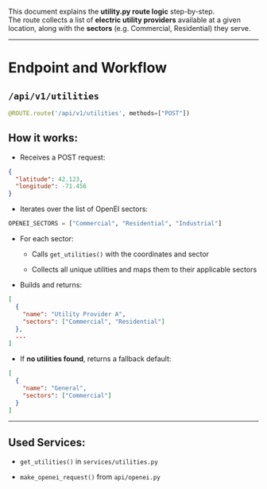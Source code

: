 This document explains the **utility.py route logic** step-by-step.  
The route collects a list of **electric utility providers** available at a given location, along with the **sectors** (e.g. Commercial, Residential) they serve.

---

# Endpoint and Workflow

## `/api/v1/utilities`

```python
@ROUTE.route('/api/v1/utilities', methods=["POST"])
```

## How it works:

- Receives a POST request:

```json
{
  "latitude": 42.123,
  "longitude": -71.456
}
```

- Iterates over the list of OpenEI sectors:

```python
OPENEI_SECTORS = ["Commercial", "Residential", "Industrial"]
```

- For each sector:
    
    - Calls `get_utilities()` with the coordinates and sector
    
    - Collects all unique utilities and maps them to their applicable sectors
    
- Builds and returns:

```json
[
  {
    "name": "Utility Provider A",
    "sectors": ["Commercial", "Residential"]
  },
  ...
]
```

- If **no utilities found**, returns a fallback default:

```json
[
  {
    "name": "General",
    "sectors": ["Commercial"]
  }
]
```

---

## Used Services:

- `get_utilities()` in `services/utilities.py`

- `make_openei_request()` from `api/openei.py`